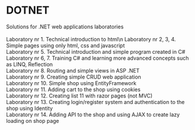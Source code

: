 # DOTNET
Solutions for .NET web applications laboratories <br/>
<br/>
Laboratory nr 1. Technical introduction to html\n
Laboratory nr 2, 3, 4. Simple pages using only html, css and javascript <br/>
Laboratory nr 5. Technical introduction and simple program created in C#<br/>
Laboratory nr 6, 7. Training C# and learning more advanced concepts such as LINQ, Reflection<br/>
Laboratory nr 8. Routing and simple views in ASP .NET<br/>
Laboratory nr 9. Creating simple CRUD web application<br/>
Laboratory nr 10. Simple shop using EntityFramework<br/>
Laboratory nr 11. Adding cart to the shop using cookies<br/>
Laboratory nr 12. Creating list 11 with razor pages (not MVC)<br/>
Laboratory nr 13. Creating login/register system and authentication to the shop using Identity<br/>
Laboratory nr 14. Adding API to the shop and using AJAX to create lazy loading on shop page<br/>

